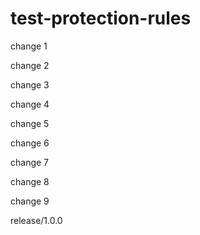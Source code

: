 # test-protection-rules

change 1

change 2

change 3

change 4

change 5

change 6

change 7

change 8

change 9

release/1.0.0
